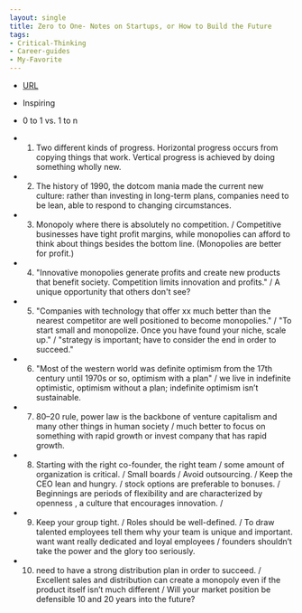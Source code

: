 ```yaml
---
layout: single
title: Zero to One- Notes on Startups, or How to Build the Future
tags:
- Critical-Thinking
- Career-guides
- My-Favorite
---
```



- [URL](https://www.amazon.com/dp/B00J6YBOFQ/ref=dp-kindle-redirect?_encoding=UTF8&btkr=1)
- Inspiring
- 0 to 1 vs. 1 to n

- 1. Two different kinds of progress. Horizontal progress occurs from copying things that work. Vertical progress is achieved by doing something wholly new. 

- 2. The history of 1990, the dotcom mania made the current new culture: rather than investing in long-term plans, companies need to be lean, able to respond to changing circumstances. 

- 3. Monopoly where there is absolutely no competition. / Competitive businesses have tight profit margins, while monopolies can afford to think about things besides the bottom line. (Monopolies are better for profit.)

- 4. "Innovative monopolies generate profits and create new products that benefit society. Competition limits innovation and profits." / A unique opportunity that others don't see? 

- 5. "Companies with technology that offer xx much better than the nearest competitor are well positioned to become monopolies." / "To start small and monopolize. Once you have found your niche, scale up." / "strategy is important;  have to consider the end in order to succeed." 

- 6.  "Most of the western world was definite optimism from the 17th century until 1970s or so,  optimism with a plan" / we live in  indefinite optimistic, optimism without a plan; indefinite optimism isn’t sustainable. 

- 7. 80–20 rule, power law is the backbone of venture capitalism and many other things in human society / much better to focus on something with rapid growth or invest company that has rapid growth. 

- 8. Starting with the right co-founder, the right team /  some amount of organization is critical. /   Small boards  / Avoid outsourcing.  / Keep the CEO lean and hungry.  / stock options are preferable to bonuses. / Beginnings are periods of flexibility and are characterized by openness , a culture that encourages innovation. / 

- 9. Keep your group tight. / Roles should be well-defined. / To draw talented employees tell them why your team is unique and important. want want really dedicated and loyal employees / founders shouldn’t take the power and the glory too seriously.

- 10.  need to have a strong distribution plan in order to succeed. /  Excellent sales and distribution can create a monopoly even if the product itself isn’t much different / Will your market position be defensible 10 and 20 years into the future?

